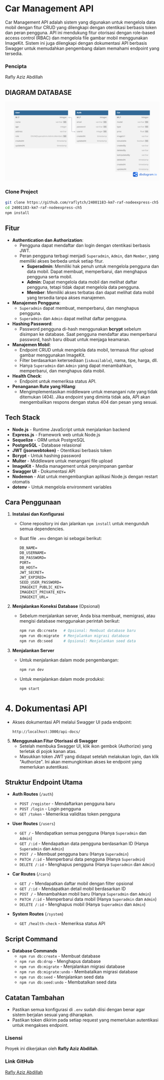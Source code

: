 # Car Management API

Car Management API adalah sistem yang digunakan untuk mengelola data mobil dengan fitur CRUD yang dilengkapi dengan otentikasi berbasis token dan peran pengguna. API ini mendukung fitur otorisasi dengan role-based access control (RBAC) dan mengelola file gambar mobil menggunakan ImageKit. Sistem ini juga dilengkapi dengan dokumentasi API berbasis Swagger untuk memudahkan pengembang dalam memahami endpoint yang tersedia.

### Pencipta

Rafly Aziz Abdillah

## DIAGRAM DATABASE

<img src="./docs/public/DB_DIAGRAM.png">

### Clone Project

```bash
git clone https://github.com/raflytch/24001183-km7-raf-nodeexpress-ch5
cd 24001183-km7-raf-nodeexpress-ch5
npm install
```

## Fitur

- **Authentication dan Authorization**:
  - Pengguna dapat mendaftar dan login dengan otentikasi berbasis JWT.
  - Peran pengguna terbagi menjadi `Superadmin`, `Admin`, dan `Member`, yang memiliki akses berbeda untuk setiap fitur.
    - **Superadmin**: Memiliki hak penuh untuk mengelola pengguna dan data mobil. Dapat membuat, memperbarui, dan menghapus pengguna serta mobil.
    - **Admin**: Dapat mengelola data mobil dan melihat daftar pengguna, tetapi tidak dapat mengelola data pengguna.
    - **Member**: Memiliki akses terbatas dan dapat melihat data mobil yang tersedia tanpa akses manajemen.
- **Manajemen Pengguna**:
  - `Superadmin` dapat membuat, memperbarui, dan menghapus pengguna.
  - `Superadmin` dan `Admin` dapat melihat daftar pengguna.
- **Hashing Password**:
  - Password pengguna di-hash menggunakan **bcrypt** sebelum disimpan ke database. Saat pengguna mendaftar atau memperbarui password, hash baru dibuat untuk menjaga keamanan.
- **Manajemen Mobil**:
  - Endpoint CRUD untuk mengelola data mobil, termasuk fitur upload gambar menggunakan ImageKit.
  - Filter berdasarkan ketersediaan (`isAvailable`), nama, tipe, harga, dll.
  - Hanya `Superadmin` dan `Admin` yang dapat menambahkan, memperbarui, dan menghapus data mobil.
- **Health Check**:
  - Endpoint untuk memeriksa status API.
- **Penanganan Rute yang Hilang**:
  - Mengimplementasikan middleware untuk menangani rute yang tidak ditemukan (404). Jika endpoint yang diminta tidak ada, API akan mengembalikan respons dengan status 404 dan pesan yang sesuai.

## Tech Stack

- **Node.js** - Runtime JavaScript untuk menjalankan backend
- **Express.js** - Framework web untuk Node.js
- **Sequelize** - ORM untuk PostgreSQL
- **PostgreSQL** - Database relasional
- **JWT (jsonwebtoken)** - Otentikasi berbasis token
- **Bcrypt** - Untuk hashing password
- **Multer** - Middleware untuk menangani file upload
- **ImageKit** - Media management untuk penyimpanan gambar
- **Swagger UI** - Dokumentasi API
- **Nodemon** - Alat untuk mengembangkan aplikasi Node.js dengan restart otomatis
- **dotenv** - Untuk mengelola environment variables

## Cara Penggunaan

1. **Instalasi dan Konfigurasi**

   - Clone repository ini dan jalankan `npm install` untuk mengunduh semua dependencies.
   - Buat file `.env` dengan isi sebagai berikut:

     ```plaintext
     DB_NAME=
     DB_USERNAME=
     DB_PASSWORD=
     PORT=
     DB_HOST=
     JWT_SECRET=
     JWT_EXPIRED=
     SEED_USER_PASSWORD=
     IMAGEKIT_PUBLIC_KEY=
     IMAGEKIT_PRIVATE_KEY=
     IMAGEKIT_URL=
     ```

2. **Menjalankan Koneksi Database** (Opsional)

   - Sebelum menjalankan server, Anda bisa membuat, memigrasi, atau mengisi database menggunakan perintah berikut:

     ```bash
     npm run db:create   # Opsional: Membuat database baru
     npm run db:migrate  # Menjalankan migrasi database
     npm run db:seed     # Opsional: Menjalankan seed data
     ```

3. **Menjalankan Server**

   - Untuk menjalankan dalam mode pengembangan:
     ```bash
     npm run dev
     ```
   - Untuk menjalankan dalam mode produksi:
     ```bash
     npm start
     ```

# 4. Dokumentasi API

- Akses dokumentasi API melalui Swagger UI pada endpoint:
  ```plaintext
  http://localhost:3000/api-docs/
  ```

5. **Menggunakan Fitur Otorisasi di Swagger**
   - Setelah membuka Swagger UI, klik ikon gembok (Authorize) yang terletak di pojok kanan atas.
   - Masukkan token JWT yang didapat setelah melakukan login, dan klik "Authorize". Ini akan memungkinkan akses ke endpoint yang memerlukan autentikasi.

## Struktur Endpoint Utama

- **Auth Routes** (`/auth`)

  - `POST /register` - Mendaftarkan pengguna baru
  - `POST /login` - Login pengguna
  - `GET /token` - Memeriksa validitas token pengguna

- **User Routes** (`/users`)

  - `GET /` - Mendapatkan semua pengguna (Hanya `Superadmin` dan `Admin`)
  - `GET /:id` - Mendapatkan data pengguna berdasarkan ID (Hanya `Superadmin` dan `Admin`)
  - `POST /` - Membuat pengguna baru (Hanya `Superadmin`)
  - `PATCH /:id` - Memperbarui data pengguna (Hanya `Superadmin`)
  - `DELETE /:id` - Menghapus pengguna (Hanya `Superadmin` dan `Admin`)

- **Car Routes** (`/cars`)

  - `GET /` - Mendapatkan daftar mobil dengan filter opsional
  - `GET /:id` - Mendapatkan detail mobil berdasarkan ID
  - `POST /` - Menambahkan mobil baru (Hanya `Superadmin` dan `Admin`)
  - `PATCH /:id` - Memperbarui data mobil (Hanya `Superadmin` dan `Admin`)
  - `DELETE /:id` - Menghapus mobil (Hanya `Superadmin` dan `Admin`)

- **System Routes** (`/system`)

  - `GET /health-check` - Memeriksa status API

## Script Command

- **Database Commands**
  - `npm run db:create` - Membuat database
  - `npm run db:drop` - Menghapus database
  - `npm run db:migrate` - Menjalankan migrasi database
  - `npm run db:migrate:undo` - Membatalkan migrasi database
  - `npm run db:seed` - Menjalankan seed data
  - `npm run db:seed:undo` - Membatalkan seed data

## Catatan Tambahan

- Pastikan semua konfigurasi di `.env` sudah diisi dengan benar agar sistem berjalan sesuai yang diharapkan.
- Pastikan token dikirim pada setiap request yang memerlukan autentikasi untuk mengakses endpoint.

### Lisensi

Proyek ini dikerjakan oleh **Rafly Aziz Abdillah**.

### Link GitHub

[Rafly Aziz Abdillah](https://github.com/raflytch)
